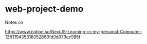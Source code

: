 # web-project-demo

Notes on 

https://www.notion.so/NextJS-Learning-in-my-personal-Computer-12ff119435318052869fd0d079ec985f
